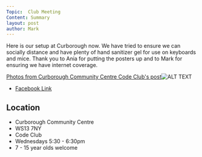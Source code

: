 ```yaml
---
Topic:  Club Meeting
Content: Summary
layout: post
author: Mark
---
```

Here is our setup at Curborough now. We have tried to ensure we can socially distance and have plenty of hand sanitizer gel for use on keyboards and mice. Thank you to Ania for putting the posters up and to Mark for ensuring we have internet coverage.

[Photos from Curborough Community Centre Code Club's post](https://www.facebook.com/1481985248595237/posts/4276650695795331/)![ALT TEXT](https://scontent.fbhx6-1.fna.fbcdn.net/v/t39.30808-6/256017420_4276621689131565_1671921897017772208_n.jpg?stp=dst-jpg_p720x720&_nc_cat=103&ccb=1-7&_nc_sid=5f2048&_nc_ohc=B-waBJ27ROEAX-L_vOd&_nc_ht=scontent.fbhx6-1.fna&edm=AKK4YLsEAAAA&oh=00_AfC5OFWLGF2Ak6utH0RU7ZWo6r9e75msMsSCKIwf0CaMqw&oe=652BE060)

* [Facebook Link](https://www.facebook.com/1481985248595237/posts/4276650695795331/)

## Location

* Curborough Community Centre
* WS13 7NY
* Code Club
* Wednesdays 5:30 - 6:30pm
* 7 - 15 year olds welcome


